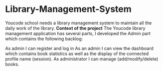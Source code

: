 # Library-Management-System
Youcode school needs a library management system to maintain all the daily work of the library.
**Context of the project**
The Youcode library management application has several parts, I developed the Admin part which contains the following backlog:

As admin I can register and log in
As an admin I can view the dashboard which contains book statistics as well as the display of the connected profile name (session).
As administrator I can manage (add/modify/delete) books.

